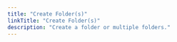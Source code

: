 ```yaml
---
title: "Create Folder(s)"
linkTitle: "Create Folder(s)"
description: "Create a folder or multiple folders."
---
```

